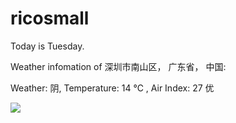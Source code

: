 # ricosmall

Today is Tuesday.

Weather infomation of 深圳市南山区， 广东省， 中国: 

Weather: 阴, Temperature: 14 ℃ , Air Index: 27 优

<img src="https://github-readme-stats.vercel.app/api?username=ricosmall&show_icons=true" />
